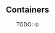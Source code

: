 <!---
NOTE: AUTO-GENERATED FILE
to edit this file, instead edit its template at: ./scripts/templates/README.md.j2
-->
<div align="center">


## Containers

TODO: 🙄